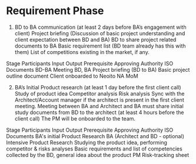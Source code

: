 # Requirement Phase

1. BD to BA communication (at least 2 days before BA’s engagement with client)
Project briefing (Discussion of basic project understanding and client expectation between BD and BA) 
BD to share project related documents to BA
Basic requirement list (BD team already has this with them)
List of competitions existing in the market, if any. 

Stage
Participants
Input
Output
Prerequisite
Approving Authority
ISO Documents
BD-BA Meeting
BD, BA
Project briefing (BD to BA)
Basic project outline document
Client onboarded to Neoito
NA
MoM


2. BA’s Initial Product research (at least 1 day before the first client call)
Study of product idea
Competitor analysis
Risk analysis
Sync with the Architect/Account manager if the architect is present in the first client meeting.
Meeting between BA and Architect and BA must share initial study documents from BD to the architect (at least 4 hours before the client call)
The PM will be onboarded to the team.

Stage
Participants
Input
Output
Prerequisite
Approving Authority
ISO Documents
BA's initial Product Research
BA (Architect and BD - optional)
Intensive Product Research
Studying the product idea, performing competitor & risks analyses
Basic requirements and list of competencies collected by the BD, general idea about the product
PM
Risk-tracking sheet

														